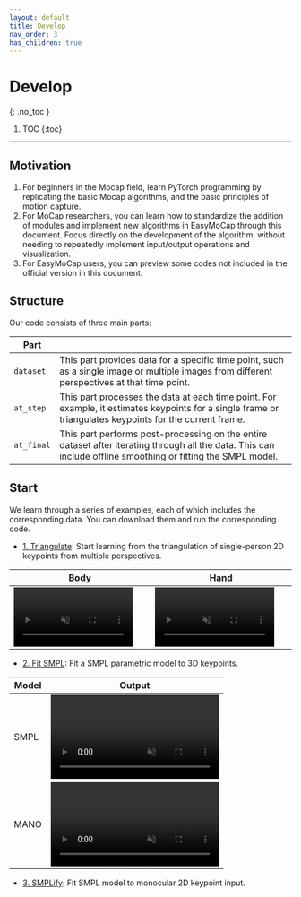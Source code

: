 ```yaml
---
layout: default
title: Develop
nav_order: 3
has_children: true
---
```


# Develop
{: .no_toc }

1. TOC
{:toc}
---

## Motivation

1. For beginners in the Mocap field, learn PyTorch programming by replicating the basic Mocap algorithms, and the basic principles of motion capture.
2. For MoCap researchers, you can learn how to standardize the addition of modules and implement new algorithms in EasyMoCap through this document. Focus directly on the development of the algorithm, without needing to repeatedly implement input/output operations and visualization.
3. For EasyMoCap users, you can preview some codes not included in the official version in this document.

## Structure

Our code consists of three main parts:

|Part||
|----|----|
|`dataset`|This part provides data for a specific time point, such as a single image or multiple images from different perspectives at that time point.|
|`at_step`|This part processes the data at each time point. For example, it estimates keypoints for a single frame or triangulates keypoints for the current frame.|
|`at_final`|This part performs post-processing on the entire dataset after iterating through all the data. This can include offline smoothing or fitting the SMPL model.|

## Start

We learn through a series of examples, each of which includes the corresponding data. You can download them and run the corresponding code.

- [1. Triangulate](./01_triangulate.html): Start learning from the triangulation of single-person 2D keypoints from multiple perspectives.

|Body|Hand|
|----|----|
|<video width="90%" playsinline="" autoplay="autoplay" loop="loop" preload="" muted=""><source src="./assets/01_triangulate_output.mp4" type="video/mp4"></video>|<video width="90%" playsinline="" autoplay="autoplay" loop="loop" preload="" muted=""><source src="./assets/01_triangulate_hand.mp4" type="video/mp4"></video>|

- [2. Fit SMPL](./02_fitsmpl.html): Fit a SMPL parametric model to 3D keypoints.

|Model|Output|
|----|----|
|SMPL|<video width="100%" playsinline="" autoplay="autoplay" loop="loop" preload="" muted=""><source src="./assets/02_fitsmpl_output.mp4" type="video/mp4"></video>|
|MANO|<video width="100%" playsinline="" autoplay="autoplay" loop="loop" preload="" muted=""><source src="./assets/02_fitsmpl_mano.mp4" type="video/mp4"></video>|

- [3. SMPLify](./03_fitsmpl_monocular.html): Fit SMPL model to monocular 2D keypoint input.